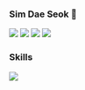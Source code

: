 ### Sim Dae Seok 👋

<a href="https://bigstone-coding.tistory.com" target="_blank"><img src="https://img.shields.io/badge/BLOG-3DDC84?style=flat-square&logo=Naver&logoColor=white"/></a>
<img src="https://img.shields.io/badge/sds7150sds@gmail.com-EA4335?style=flat-square&logo=Gmail&logoColor=white"/>
<img src="https://img.shields.io/badge/sds7150sds@gmail.com-EA4335?style=flat-square&logo=Gmail&logoColor=white"/>
<a href="https://www.instagram.com/ds_bigstone/" target="_blank"><img src="https://img.shields.io/badge/ds_bigstone-E4405F?style=flat-square&logo=Instagram&logoColor=white"/></a>


### Skills
<img src="https://img.shields.io/badge/springboot-6DB33F?style=flat-square&logo=Spring&logoColor=white"/>

<!--
**bigstone0/bigstone0** is a ✨ _special_ ✨ repository because its `README.md` (this file) appears on your GitHub profile.

Here are some ideas to get you started:

- 🔭 I’m currently working on ...
- 🌱 I’m currently learning ...
- 👯 I’m looking to collaborate on ...
- 🤔 I’m looking for help with ...
- 💬 Ask me about ...
- 📫 How to reach me: ...
- 😄 Pronouns: ...
- ⚡ Fun fact: ...
-->

